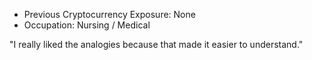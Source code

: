 * Previous Cryptocurrency Exposure: None
* Occupation: Nursing / Medical

"I really liked the analogies because that made it easier to understand."
